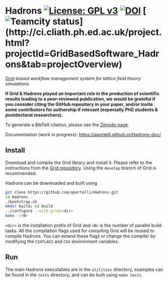 # Hadrons [![License: GPL v3](https://img.shields.io/badge/License-GPLv2-blue.svg)](https://www.gnu.org/licenses/gpl-2.0) [![DOI](https://zenodo.org/badge/250348196.svg)](https://zenodo.org/badge/latestdoi/250348196) [![Teamcity status](http://ci.cliath.ph.ed.ac.uk/app/rest/builds/aggregated/strob:(buildType:(affectedProject(id:GridBasedSoftware_Hadrons)),branch:name:develop)/statusIcon.svg)](http://ci.cliath.ph.ed.ac.uk/project.html?projectId=GridBasedSoftware_Hadrons&tab=projectOverview)
_[Grid](https://github.com/paboyle/Grid)-based workflow management system for
lattice field theory simulations_

__If Grid & Hadrons played an important role in the production of scientific results leading to a peer-reviewed publication, we would be grateful if you consider citing the GitHub repository in your paper, and/or invite some contributors for authorship if relevant (especially PhD students & postdoctoral researchers).__

To generate a BibTeX citation, please see the [Zenodo page](https://zenodo.org/badge/latestdoi/250348196).

Documentation (work in progress): https://aportelli.github.io/Hadrons-doc/.

## Install
Download and compile the Grid library and install it. Please refer to the
instructions from the [Grid repository](https://github.com/paboyle/Grid). Using
the `develop` branch of Grid is recommended.

Hadrons can be downloaded and built using

``` bash
git clone https://github.com/aportelli/Hadrons.git
cd Hadrons
./bootstrap.sh
mkdir build; cd build
../configure --with-grid=<dir>
make -j<N>
```
`<dir>` is the installation prefix of Grid and `<N>` is the number of parallel
build tasks. All the compilation flags used for compiling Grid will be reused to
compile Hadrons. You can extend these flags or change the compiler by modifying
the `CXXFLAGS` and `CXX` environment variables.

## Run
The main Hadrons executables are in the `utilities` directory, examples can be
found in the `tests` directory, and can be built using `make tests`.
